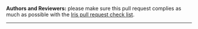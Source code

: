 **Authors and Reviewers:** please make sure this pull request complies as much
as possible with the
[Iris pull request check list]( https://scitools-iris.readthedocs.io/en/latest/developers_guide/pulls.html#the-iris-check-list).

---
